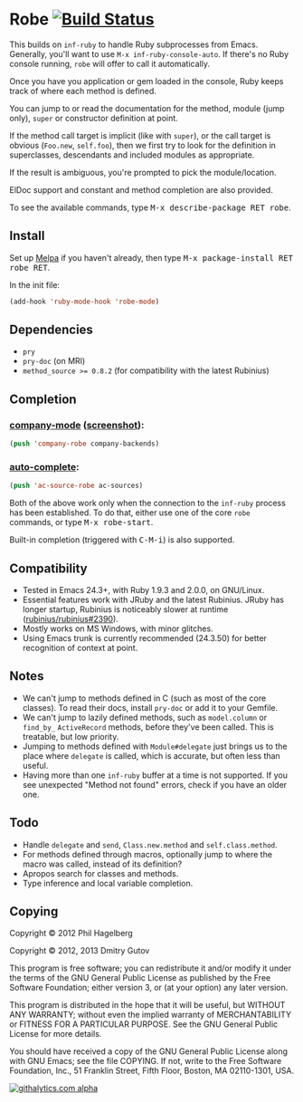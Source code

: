 # Robe [![Build Status](https://travis-ci.org/dgutov/robe.png?branch=master)](https://travis-ci.org/dgutov/robe)

This builds on `inf-ruby` to handle Ruby subprocesses from Emacs.
Generally, you'll want to use `M-x inf-ruby-console-auto`. If there's
no Ruby console running, `robe` will offer to call it automatically.

Once you have you application or gem loaded in the console, Ruby keeps
track of where each method is defined.

You can jump to or read the documentation for the method, module (jump only),
`super` or constructor definition at point.

If the method call target is implicit (like with `super`), or the call target is
obvious (`Foo.new`, `self.foo`), then we first try to look for the definition in
superclasses, descendants and included modules as appropriate.

If the result is ambiguous, you're prompted to pick the module/location.

ElDoc support and constant and method completion are also provided.

To see the available commands, type <kbd>M-x describe-package RET robe</kbd>.

## Install

Set up [Melpa](http://melpa.milkbox.net/#installing) if you haven't already,
then type <kbd>M-x package-install RET robe RET</kbd>.

In the init file:

```lisp
(add-hook 'ruby-mode-hook 'robe-mode)
```

## Dependencies

* `pry`
* `pry-doc` (on MRI)
* `method_source >= 0.8.2` (for compatibility with the latest Rubinius)

## Completion

### [company-mode](http://company-mode.github.com/) ([screenshot](robe-company.png)):

```lisp
(push 'company-robe company-backends)
```

### [auto-complete](http://auto-complete.org/):

```lisp
(push 'ac-source-robe ac-sources)
```

Both of the above work only when the connection to the `inf-ruby` process has
been established. To do that, either use one of the core `robe` commands, or
type <kbd>M-x robe-start</kbd>.

Built-in completion (triggered with <kbd>C-M-i</kbd>) is also supported.

## Compatibility

* Tested in Emacs 24.3+, with Ruby 1.9.3 and 2.0.0, on GNU/Linux.
* Essential features work with JRuby and the latest Rubinius.
  JRuby has longer startup, Rubinius is noticeably slower at runtime
  ([rubinius/rubinius#2390](https://github.com/rubinius/rubinius/issues/2390)).
* Mostly works on MS Windows, with minor glitches.
* Using Emacs trunk is currently recommended (24.3.50) for better recognition
  of context at point.

## Notes

* We can't jump to methods defined in C (such as most of the core classes).
  To read their docs, install `pry-doc` or add it to your Gemfile.
* We can't jump to lazily defined methods, such as `model.column` or `find_by_`
  `ActiveRecord` methods, before they've been called. This is treatable, but low
  priority.
* Jumping to methods defined with `Module#delegate` just brings us to the place
  where `delegate` is called, which is accurate, but often less than useful.
* Having more than one `inf-ruby` buffer at a time is not supported. If you see
  unexpected "Method not found" errors, check if you have an older one.

## Todo

* Handle `delegate` and `send`, `Class.new.method` and `self.class.method`.
* For methods defined through macros, optionally jump to where the macro was
  called, instead of its definition?
* Apropos search for classes and methods.
* Type inference and local variable completion.

## Copying

Copyright © 2012 Phil Hagelberg

Copyright © 2012, 2013 Dmitry Gutov

This program is free software; you can redistribute it and/or modify
it under the terms of the GNU General Public License as published by
the Free Software Foundation; either version 3, or (at your option)
any later version.

This program is distributed in the hope that it will be useful,
but WITHOUT ANY WARRANTY; without even the implied warranty of
MERCHANTABILITY or FITNESS FOR A PARTICULAR PURPOSE.  See the
GNU General Public License for more details.

You should have received a copy of the GNU General Public License
along with GNU Emacs; see the file COPYING.  If not, write to the
Free Software Foundation, Inc., 51 Franklin Street, Fifth Floor,
Boston, MA 02110-1301, USA.

[![githalytics.com alpha](https://cruel-carlota.pagodabox.com/de7c96160d19b6945b432196a97eaaf3 "githalytics.com")](http://githalytics.com/dgutov/robe)
